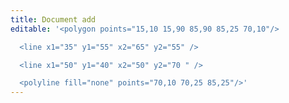 ```yaml
---
title: Document add
editable: '<polygon points="15,10 15,90 85,90 85,25 70,10"/>

  <line x1="35" y1="55" x2="65" y2="55" />

  <line x1="50" y1="40" x2="50" y2="70 " />

  <polyline fill="none" points="70,10 70,25 85,25"/>'
---
```

